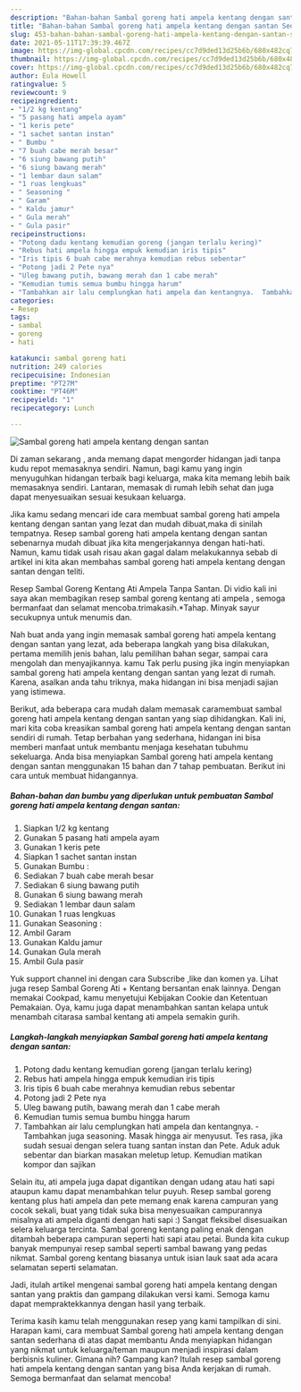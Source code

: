 ```yaml
---
description: "Bahan-bahan Sambal goreng hati ampela kentang dengan santan Sederhana dan Mudah Dibuat"
title: "Bahan-bahan Sambal goreng hati ampela kentang dengan santan Sederhana dan Mudah Dibuat"
slug: 453-bahan-bahan-sambal-goreng-hati-ampela-kentang-dengan-santan-sederhana-dan-mudah-dibuat
date: 2021-05-11T17:39:39.467Z
image: https://img-global.cpcdn.com/recipes/cc7d9ded13d25b6b/680x482cq70/sambal-goreng-hati-ampela-kentang-dengan-santan-foto-resep-utama.jpg
thumbnail: https://img-global.cpcdn.com/recipes/cc7d9ded13d25b6b/680x482cq70/sambal-goreng-hati-ampela-kentang-dengan-santan-foto-resep-utama.jpg
cover: https://img-global.cpcdn.com/recipes/cc7d9ded13d25b6b/680x482cq70/sambal-goreng-hati-ampela-kentang-dengan-santan-foto-resep-utama.jpg
author: Eula Howell
ratingvalue: 5
reviewcount: 9
recipeingredient:
- "1/2 kg kentang"
- "5 pasang hati ampela ayam"
- "1 keris pete"
- "1 sachet santan instan"
- " Bumbu "
- "7 buah cabe merah besar"
- "6 siung bawang putih"
- "6 siung bawang merah"
- "1 lembar daun salam"
- "1 ruas lengkuas"
- " Seasoning "
- " Garam"
- " Kaldu jamur"
- " Gula merah"
- " Gula pasir"
recipeinstructions:
- "Potong dadu kentang kemudian goreng (jangan terlalu kering)"
- "Rebus hati ampela hingga empuk kemudian iris tipis"
- "Iris tipis 6 buah cabe merahnya kemudian rebus sebentar"
- "Potong jadi 2 Pete nya"
- "Uleg bawang putih, bawang merah dan 1 cabe merah"
- "Kemudian tumis semua bumbu hingga harum"
- "Tambahkan air lalu cemplungkan hati ampela dan kentangnya.  Tambahkan juga seasoning. Masak hingga air menyusut. Tes rasa, jika sudah sesuai dengan selera tuang santan instan dan Pete. Aduk aduk sebentar dan biarkan masakan meletup letup. Kemudian matikan kompor dan sajikan"
categories:
- Resep
tags:
- sambal
- goreng
- hati

katakunci: sambal goreng hati 
nutrition: 249 calories
recipecuisine: Indonesian
preptime: "PT27M"
cooktime: "PT46M"
recipeyield: "1"
recipecategory: Lunch

---
```



![Sambal goreng hati ampela kentang dengan santan](https://img-global.cpcdn.com/recipes/cc7d9ded13d25b6b/680x482cq70/sambal-goreng-hati-ampela-kentang-dengan-santan-foto-resep-utama.jpg)

Di zaman  sekarang , anda memang dapat mengorder hidangan jadi tanpa kudu repot memasaknya sendiri. Namun, bagi kamu yang ingin menyuguhkan hidangan terbaik bagi keluarga, maka kita memang lebih baik memasaknya sendiri. Lantaran, memasak di rumah lebih sehat dan juga dapat menyesuaikan sesuai kesukaan keluarga.

Jika kamu sedang mencari ide cara membuat sambal goreng hati ampela kentang dengan santan yang lezat dan mudah dibuat,maka di sinilah tempatnya. Resep sambal goreng hati ampela kentang dengan santan  sebenarnya mudah dibuat jika kita mengerjakannya dengan hati-hati. Namun, kamu tidak usah risau akan gagal dalam melakukannya 
sebab di artikel ini kita akan membahas sambal goreng hati ampela kentang dengan santan dengan teliti.  

Resep Sambal Goreng Kentang Ati Ampela Tanpa Santan. Di vidio kali ini saya akan membagikan resep sambal goreng kentang ati ampela , semoga bermanfaat dan selamat mencoba.trimakasih.*Tahap. Minyak sayur secukupnya untuk menumis dan.

Nah buat anda yang ingin memasak sambal goreng hati ampela kentang dengan santan yang lezat, ada beberapa langkah yang bisa dilakukan, pertama memilih jenis bahan, lalu pemilihan bahan segar, sampai cara mengolah dan menyajikannya. kamu Tak perlu pusing jika ingin menyiapkan sambal goreng hati ampela kentang dengan santan yang lezat di rumah. Karena, asalkan anda  tahu triknya, maka hidangan ini bisa menjadi sajian yang istimewa.

Berikut, ada beberapa cara mudah dalam memasak caramembuat sambal goreng hati ampela kentang dengan santan yang siap dihidangkan. Kali ini, mari kita coba kreasikan sambal goreng hati ampela kentang dengan santan sendiri di rumah. Tetap berbahan yang sederhana, hidangan ini bisa memberi manfaat untuk membantu menjaga kesehatan tubuhmu sekeluarga. Anda bisa menyiapkan Sambal goreng hati ampela kentang dengan santan menggunakan 15 bahan dan 7 tahap pembuatan. Berikut ini cara untuk membuat hidangannya.

<!--inarticleads1-->

##### Bahan-bahan dan bumbu yang diperlukan untuk pembuatan Sambal goreng hati ampela kentang dengan santan:

1. Siapkan 1/2 kg kentang
1. Gunakan 5 pasang hati ampela ayam
1. Gunakan 1 keris pete
1. Siapkan 1 sachet santan instan
1. Gunakan  Bumbu :
1. Sediakan 7 buah cabe merah besar
1. Sediakan 6 siung bawang putih
1. Gunakan 6 siung bawang merah
1. Sediakan 1 lembar daun salam
1. Gunakan 1 ruas lengkuas
1. Gunakan  Seasoning :
1. Ambil  Garam
1. Gunakan  Kaldu jamur
1. Gunakan  Gula merah
1. Ambil  Gula pasir


Yuk support channel ini dengan cara Subscribe ,like dan komen ya. Lihat juga resep Sambal Goreng Ati + Kentang bersantan enak lainnya. Dengan memakai Cookpad, kamu menyetujui Kebijakan Cookie dan Ketentuan Pemakaian. Oya, kamu juga dapat menambahkan santan kelapa untuk menambah citarasa sambal kentang ati ampela semakin gurih. 

<!--inarticleads2-->

##### Langkah-langkah menyiapkan Sambal goreng hati ampela kentang dengan santan:

1. Potong dadu kentang kemudian goreng (jangan terlalu kering)
1. Rebus hati ampela hingga empuk kemudian iris tipis
1. Iris tipis 6 buah cabe merahnya kemudian rebus sebentar
1. Potong jadi 2 Pete nya
1. Uleg bawang putih, bawang merah dan 1 cabe merah
1. Kemudian tumis semua bumbu hingga harum
1. Tambahkan air lalu cemplungkan hati ampela dan kentangnya.  - Tambahkan juga seasoning. Masak hingga air menyusut. Tes rasa, jika sudah sesuai dengan selera tuang santan instan dan Pete. Aduk aduk sebentar dan biarkan masakan meletup letup. Kemudian matikan kompor dan sajikan


Selain itu, ati ampela juga dapat digantikan dengan udang atau hati sapi ataupun kamu dapat menambahkan telur puyuh. Resep sambal goreng kentang plus hati ampela dan pete memang enak karena campuran yang cocok sekali, buat yang tidak suka bisa menyesuaikan campurannya misalnya ati ampela diganti dengan hati sapi :) Sangat fleksibel disesuaikan selera keluarga tercinta. Sambal goreng kentang paling enak dengan ditambah beberapa campuran seperti hati sapi atau petai. Bunda kita cukup banyak mempunyai resep sambal seperti sambal bawang yang pedas nikmat. Sambal goreng kentang biasanya untuk isian lauk saat ada acara selamatan seperti selamatan. 

Jadi, itulah artikel mengenai  sambal goreng hati ampela kentang dengan santan  yang praktis dan gampang dilakukan versi kami. Semoga kamu dapat mempraktekkannya dengan hasil yang terbaik. 

Terima kasih kamu telah menggunakan resep yang kami tampilkan di sini. Harapan kami, cara membuat  Sambal goreng hati ampela kentang dengan santan sederhana di atas dapat membantu Anda menyiapkan hidangan yang nikmat untuk keluarga/teman maupun menjadi inspirasi dalam berbisnis kuliner. Gimana nih? Gampang kan? Itulah resep sambal goreng hati ampela kentang dengan santan yang bisa Anda kerjakan di rumah. Semoga bermanfaat dan selamat mencoba!

